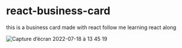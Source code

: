 # react-business-card
this is a business card made with react
follow me learning react along

![Capture d’écran 2022-07-18 à 13 45 19](https://user-images.githubusercontent.com/92720413/179504663-aac29751-f0a6-44ac-8c1c-4493db142637.png)
